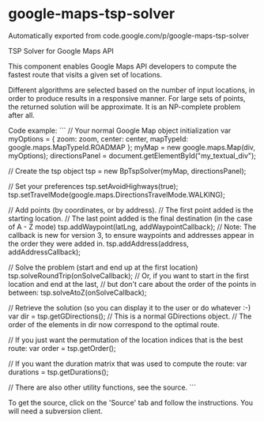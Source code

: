 # google-maps-tsp-solver
Automatically exported from code.google.com/p/google-maps-tsp-solver

TSP Solver for Google Maps API

This component enables Google Maps API developers to compute the fastest route that visits a given set of locations.

Different algorithms are selected based on the number of input locations, in order to produce results in a responsive manner. For large sets of points, the returned solution will be approximate. It is an NP-complete problem after all.

Code example: ``` // Your normal Google Map object initialization var myOptions = { zoom: zoom, center: center, mapTypeId: google.maps.MapTypeId.ROADMAP }; myMap = new google.maps.Map(div, myOptions); directionsPanel = document.getElementById("my_textual_div");

// Create the tsp object tsp = new BpTspSolver(myMap, directionsPanel);

// Set your preferences tsp.setAvoidHighways(true); tsp.setTravelMode(google.maps.DirectionsTravelMode.WALKING);

// Add points (by coordinates, or by address). // The first point added is the starting location. // The last point added is the final destination (in the case of A - Z mode) tsp.addWaypoint(latLng, addWaypointCallback); // Note: The callback is new for version 3, to ensure waypoints and addresses appear in the order they were added in. tsp.addAddress(address, addAddressCallback);

// Solve the problem (start and end up at the first location) tsp.solveRoundTrip(onSolveCallback); // Or, if you want to start in the first location and end at the last, // but don't care about the order of the points in between: tsp.solveAtoZ(onSolveCallback);

// Retrieve the solution (so you can display it to the user or do whatever :-) var dir = tsp.getGDirections(); // This is a normal GDirections object. // The order of the elements in dir now correspond to the optimal route.

// If you just want the permutation of the location indices that is the best route: var order = tsp.getOrder();

// If you want the duration matrix that was used to compute the route: var durations = tsp.getDurations();

// There are also other utility functions, see the source. ```

To get the source, click on the 'Source' tab and follow the instructions. You will need a subversion client.
